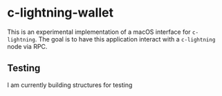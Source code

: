 # c-lightning-wallet

This is an experimental implementation of a macOS interface for `c-lightning`. The goal is to have this application interact with a `c-lightning` node via RPC.

## Testing

I am currently building structures for testing
